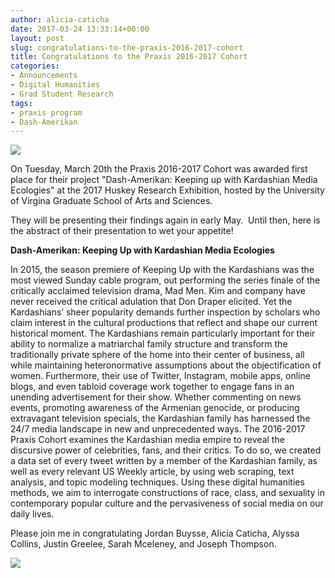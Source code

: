 ```yaml
---
author: alicia-caticha
date: 2017-03-24 13:33:14+00:00
layout: post
slug: congratulations-to-the-praxis-2016-2017-cohort
title: Congratulations to the Praxis 2016-2017 Cohort
categories:
- Announcements
- Digital Humanities
- Grad Student Research
tags:
- praxis program
- Dash-Amerikan
---
```


![](http://static.scholarslab.org/wp-content/uploads/2017/03/FullSizeRender-300x168.jpg)

On Tuesday, March 20th the Praxis 2016-2017 Cohort was awarded first place for their project "Dash-Amerikan: Keeping up with Kardashian Media Ecologies" at the 2017 Huskey Research Exhibition, hosted by the University of Virgina Graduate School of Arts and Sciences.

They will be presenting their findings again in early May.  Until then, here is the abstract of their presentation to wet your appetite!


**Dash-Amerikan: Keeping Up with Kardashian Media Ecologies**


In 2015, the season premiere of Keeping Up with the Kardashians was the most viewed Sunday cable program, out performing the series finale of the critically acclaimed television drama, Mad Men. Kim and company have never received the critical adulation that Don Draper elicited. Yet the Kardashians’ sheer popularity demands further inspection by scholars who claim interest in the cultural productions that reflect and shape our current historical moment. The Kardashians remain particularly important for their ability to normalize a matriarchal family structure and transform the traditionally private sphere of the home into their center of business, all while maintaining heteronormative assumptions about the objectification of women. Furthermore, their use of Twitter, Instagram, mobile apps, online blogs, and even tabloid coverage work together to engage fans in an unending advertisement for their show. Whether commenting on news events, promoting awareness of the Armenian genocide, or producing extravagant television specials, the Kardashian family has harnessed the 24/7 media landscape in new and unprecedented ways. The 2016-2017 Praxis Cohort examines the Kardashian media empire to reveal the discursive power of celebrities, fans, and their critics. To do so, we created a data set of every tweet written by a member of the Kardashian family, as well as every relevant US Weekly article, by using web scraping, text analysis, and topic modeling techniques. Using these digital humanities methods, we aim to interrogate constructions of race, class, and sexuality in contemporary popular culture and the pervasiveness of social media on our daily lives.

Please join me in congratulating Jordan Buysse, Alicia Caticha, Alyssa Collins, Justin Greelee, Sarah Mceleney, and Joseph Thompson.

![](http://static.scholarslab.org/wp-content/uploads/2017/03/FullSizeRender-1-300x276.jpg)
